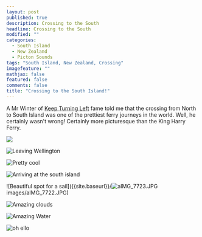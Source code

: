 ```yaml
---
layout: post
published: true
description: Crossing to the South
headline: Crossing to the South
modified: ""
categories: 
  - South Island
  - New Zealand
  - Picton Sounds
tags: "South Island, New Zealand, Crossing"
imagefeature: ""
mathjax: false
featured: false
comments: false
title: "Crossing to the South Island!"
---
```



A Mr Winter of [Keep Turning Left](http://www.keepturningleft.co.uk/) fame told me that the crossing from North to South Island was one of the prettiest ferry journeys in the world. Well, he certainly wasn't wrong! Certainly more picturesque than the King Harry Ferry.

![]({{site.baseurl}}/images/aIMG_7714.JPG)

![Leaving Wellington]({{site.baseurl}}/images/aIMG_7715.JPG)

![Pretty cool]({{site.baseurl}}/images/aIMG_7720.JPG)

![Arriving at the south island]({{site.baseurl}}/images/aIMG_7721.JPG)

![Beautiful spot for a sail]({{site.baseurl}}/![aIMG_7723.JPG]({{site.baseurl}}/images/aIMG_7723.JPG)
images/aIMG_7722.JPG)

![Amazing clouds]({{site.baseurl}}/images/aIMG_7723.JPG)

![Amazing Water]({{site.baseurl}}/images/aIMG_7729.JPG)

![oh ello]({{site.baseurl}}/images/aIMG_7730.JPG)

